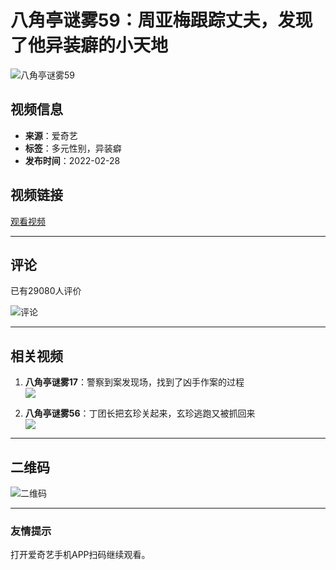 # 八角亭谜雾59：周亚梅跟踪丈夫，发现了他异装癖的小天地

![八角亭谜雾59](//pic8.iqiyipic.com/image/20220228/13/4f/v_166206268_m_601.jpg)

## 视频信息

- **来源**：爱奇艺
- **标签**：多元性别，异装癖
- **发布时间**：2022-02-28

## 视频链接

[观看视频](http://www.iqiyi.com/v_qqqybla720.html)

---

## 评论

已有29080人评价

![评论](//pic0.iqiyipic.com/lequ/20220225/9155551472ca46d4a3933bb12a616920.png)

---

## 相关视频

1. **八角亭谜雾17**：警察到案发现场，找到了凶手作案的过程  
   ![](https://pic0.iqiyipic.com/image/20220227/d4/c1/v_166193117_m_601_160_90.jpg)

2. **八角亭谜雾56**：丁团长把玄珍关起来，玄珍逃跑又被抓回来  
   ![](https://pic7.iqiyipic.com/image/20220228/12/f7/v_166206256_m_601_160_90.jpg)

---

## 二维码

![二维码](//qrcode.iqiyipic.com/qrcoder/?data=http%3A%2F%2Fiqiyi.cn%2Fe2Gwti8-67&width=112&salt=ea43ae6642faee4326df3c03e99b6457&app_id=02e0d03f&property=0)

--- 

### 友情提示

打开爱奇艺手机APP扫码继续观看。